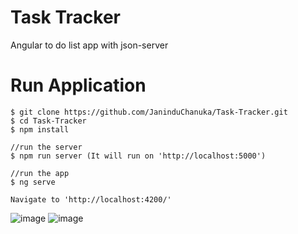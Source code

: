 # Task Tracker

Angular to do list app with json-server

# Run Application 
```
$ git clone https://github.com/JaninduChanuka/Task-Tracker.git
$ cd Task-Tracker
$ npm install

//run the server
$ npm run server (It will run on 'http://localhost:5000')

//run the app
$ ng serve

Navigate to 'http://localhost:4200/'

```
![image](https://user-images.githubusercontent.com/108678396/230785624-61b4e497-d445-4f3b-8c97-77f749b79218.png)
![image](https://user-images.githubusercontent.com/108678396/230785633-22bafa6d-9e5f-47ce-924b-ea1511ba22ef.png)
